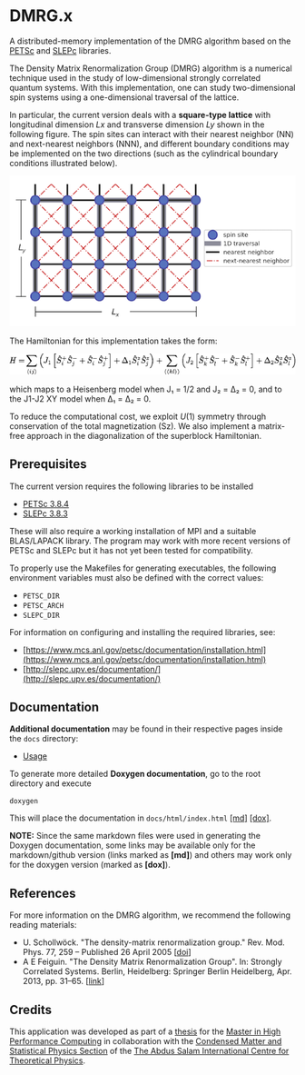 DMRG.x
======

A distributed-memory implementation of the DMRG algorithm based on the [PETSc](https://www.mcs.anl.gov/petsc/) and
[SLEPc](http://slepc.upv.es/) libraries.

The Density Matrix Renormalization Group (DMRG) algorithm is a numerical technique used in the study of low-dimensional
strongly correlated quantum systems. With this implementation, one can study two-dimensional spin systems using a one-dimensional
traversal of the lattice.

In particular, the current version deals with a **square-type lattice** with longitudinal dimension *Lx* and transverse
dimension *Ly* shown in the following figure.
The spin sites can interact with their nearest neighbor (NN) and next-nearest neighbors (NNN), and different boundary conditions may be implemented on the two directions (such as the cylindrical boundary conditions illustrated below).

![](./assets/img/lattice-j1-j2-square.png)

The Hamiltonian for this implementation takes the form:

![](./assets/img/equation-j1-j2.png)

which maps to a Heisenberg model when J₁ = 1/2 and J₂ = Δ₂ = 0, and to the J1-J2 XY model when Δ₁ = Δ₂ = 0.

To reduce the computational cost, we exploit *U*(1) symmetry through conservation of the total magnetization (Sz).
We also implement a matrix-free approach in the diagonalization of the superblock Hamiltonian.

Prerequisites
-------------
The current version requires the following libraries to be installed
 - [PETSc 3.8.4](http://ftp.mcs.anl.gov/pub/petsc/release-snapshots/petsc-3.8.4.tar.gz)
 - [SLEPc 3.8.3](http://slepc.upv.es/download/distrib/slepc-3.8.3.tar.gz)

These will also require a working installation of MPI and a suitable BLAS/LAPACK library.
The program may work with more recent versions of PETSc and SLEPc but it has not yet been tested for compatibility.

To properly use the Makefiles for generating executables, the following environment variables must also be defined with the correct values:
 - `PETSC_DIR`
 - `PETSC_ARCH`
 - `SLEPC_DIR`

For information on configuring and installing the required libraries, see:
 - [https://www.mcs.anl.gov/petsc/documentation/installation.html](https://www.mcs.anl.gov/petsc/documentation/installation.html)
 - [http://slepc.upv.es/documentation/](http://slepc.upv.es/documentation/)

Documentation
-------------
**Additional documentation** may be found in their respective pages inside the `docs` directory:

 - [Usage](docs/usage.md)

To generate more detailed **Doxygen documentation**, go to the root directory and execute

    doxygen

This will place the documentation in `docs/html/index.html` [[md]](docs/html/index.html)  [[dox]](./index.html).

**NOTE:**
Since the same markdown files were used in generating the Doxygen documentation, some links may be available only for the
markdown/github version (links marked as **[md]**) and others may work only for the doxygen version (marked as **[dox]**).

References
----------

For more information on the DMRG algorithm, we recommend the following reading materials:
 - U. Schollwöck. "The density-matrix renormalization group." Rev. Mod. Phys. 77, 259 – Published 26 April 2005
    [[doi](https://doi.org/10.1103/RevModPhys.77.259)]
 - A E Feiguin. "The Density Matrix Renormalization Group". In: Strongly Correlated Systems. Berlin, Heidelberg: Springer Berlin Heidelberg, Apr. 2013, pp. 31–65. [[link](https://www.springer.com/cda/content/document/cda_downloaddocument/9783642351051-c2.pdf?SGWID=0-0-45-1391718-p174727662)]

<!--
Table of Contents
-----------------
 - [Prerequisites](#prerequisites)
 - [Installation](#installation)
 - [Usage](#usage)
 - [Contributing](#contributing)
 - [Credits](#credits)
 - [License](#license)

Prerequisites
-------------

Installation
------------

Usage
-----

Contributing
------------
-->

Credits
-------
This application was developed as part of a [thesis](http://hdl.handle.net/20.500.11767/68070) for the [Master in High Performance Computing](http://www.mhpc.it)
in collaboration with the [Condensed Matter and Statistical Physics Section](https://www.ictp.it/research/cmsp.aspx) of the
[The Abdus Salam International Centre for Theoretical Physics](http://www.ictp.it).

<!--
License
-------
-->
